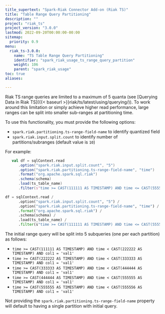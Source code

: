 ```yaml
---
title_supertext: "Spark-Riak Connector Add-on (Riak TS)"
title: "Table Range Query Partitioning"
description: ""
project: "riak_ts"
project_version: "3.0.0"
lastmod: 2022-09-20T00:00:00-00:00
sitemap:
  priority: 0.9
menu:
  riak_ts-3.0.0:
    name: "TS Table Range Query Partitioning"
    identifier: "spark_riak_usage_ts_range_query_partition"
    weight: 106
    parent: "spark_riak_usage"
toc: true
aliases:

---
```


Riak TS range queries are limited to a maximum of 5 quanta (see [Querying Data in Riak TS]({{< baseurl >}}riak/ts/latest/using/querying/)). To work around this limitation or simply achieve higher read performance, large ranges can be split into smaller sub-ranges at partitioning time.

To use this functionality, you must provide the following options:

* `spark.riak.partitioning.ts-range-field-name` to identify quantized field
* `spark.riak.input.split.count` to identify number of partitions/subranges (default value is `10`)

For example:

```scala
   val df = sqlContext.read
      .option("spark.riak.input.split.count", "5")
      .option("spark.riak.partitioning.ts-range-field-name", "time")
      .format("org.apache.spark.sql.riak")
      .schema(schema)
      .load(ts_table_name)
      .filter(s"time >= CAST(111111 AS TIMESTAMP) AND time <= CAST(555555 AS TIMESTAMP) AND col1 = 'val1'")
```

```python
df = sqlContext.read /
      .option("spark.riak.input.split.count", "5") /
      .option("spark.riak.partitioning.ts-range-field-name", "time") /
      .format("org.apache.spark.sql.riak") /
      .schema(schema) /
      .load(ts_table_name) /
      .filter(s"time >= CAST(111111 AS TIMESTAMP) AND time <= CAST(555555 AS TIMESTAMP) AND col1 = 'val1'")

```

The initial range query will be split into 5 subqueries (one per each partition) as follows:

* ```time >= CAST(111111 AS TIMESTAMP) AND time < CAST(222222 AS TIMESTAMP) AND col1 = 'val1'```
* ```time >= CAST(222222 AS TIMESTAMP) AND time < CAST(333333 AS TIMESTAMP) AND col1 = 'val1'```
* ```time >= CAST(333333 AS TIMESTAMP) AND time < CAST(444444 AS TIMESTAMP) AND col1 = 'val1'```
* ```time >= CAST(444444 AS TIMESTAMP) AND time < CAST(555555 AS TIMESTAMP) AND col1 = 'val1'```
* ```time >= CAST(555555 AS TIMESTAMP) AND time < CAST(555556 AS TIMESTAMP) AND col1 = 'val1'```

Not providing the `spark.riak.partitioning.ts-range-field-name` property will default to having a single partition with initial query.
